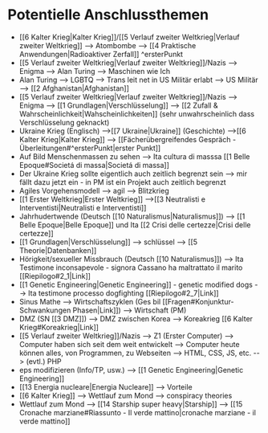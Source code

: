# Potentielle Anschlussthemen
- [[6 Kalter Krieg|Kalter Krieg]]/[[5 Verlauf zweiter Weltkrieg|Verlauf zweiter Weltkrieg]] --> Atombombe --> [[4 Praktische Anwendungen|Radioaktiver Zerfall]] ^ersterPunkt
- [[5 Verlauf zweiter Weltkrieg|Verlauf zweiter Weltkrieg]]/Nazis --> Enigma --> Alan Turing --> Maschinen wie Ich
- Alan Turing --> LGBTQ --> Trans leit net in US Militär erlabt --> US Militär --> [[2 Afghanistan|Afghanistan]]
- [[5 Verlauf zweiter Weltkrieg|Verlauf zweiter Weltkrieg]]/Nazis --> Enigma --> [[1 Grundlagen|Verschlüsselung]] --> [[2 Zufall & Wahrscheinlichkeit|Wahscheinlichkeiten]] (sehr unwahrscheinlich dass Verschlüsselung geknackt)
- Ukraine Krieg (Englisch) -->[[7 Ukraine|Ukraine]] (Geschichte) -->[[6 Kalter Krieg|Kalter Krieg]] --> [[Fächerübergreifendes Gespräch - Überleitungen#^ersterPunkt|erster Punkt]]
- Auf Bild Menschenmassen zu sehen --> Ita cultura di masssa [[1 Belle Epoque#Societá di massa|Societá di massa]]
- Der Ukraine Krieg sollte eigentlich auch zeitlich begrenzt sein --> mir fällt dazu jetzt ein - in PM ist ein Projekt auch zeitlich begrenzt
- Agiles Vorgehensmodell --> agil --> Blitzkrieg
- [[1 Erster Weltkrieg|Erster Weltkrieg]] -->[[3 Neutralisti e Interventisti|Neutralisti e Interventisti]]
- Jahrhudertwende (Deutsch [[10 Naturalismus|Naturalismus]]) --> [[1 Belle Epoque|Belle Epoque]] und Ita [[2 Crisi delle certezze|Crisi delle certezze]]
- [[1 Grundlagen|Verschlüsselung]] --> schlüssel --> [[5 Theorie|Datenbanken]]
- Hörigkeit/sexueller Missbrauch (Deutsch [[10 Naturalismus]]) --> Ita Testimone inconsapevole - signora Cassano ha maltrattato il marito [[Riepilogo#2_1|Link]]
- [[1 Genetic Engineering|Genetic Engineering]] - genetic modified dogs --> Ita testimone processo dogfighting [[Riepilogo#2_7|Link]]
- Sinus Mathe --> Wirtschaftszyklen (Ges bil [[Fragen#Konjunktur-Schwankungen Phasen‌|Link]]) --> Wirtschaft (PM)
- DMZ (SN [[3 DMZ]]) --> DMZ zwischen Korea --> Koreakrieg [[6 Kalter Krieg#Koreakrieg|Link]]
- [[5 Verlauf zweiter Weltkrieg]]/Nazis --> Z1 (Erster Computer) --> Computer haben sich seit dem weit entwickelt --> Computer heute können alles, von Programmen, zu Webseiten --> HTML, CSS, JS, etc. --> (evtl.) PHP
- eps modifizieren (Info/TP, usw.) --> [[1 Genetic Engineering|Genetic Engineering]]
- [[13 Energia nucleare|Energia Nucleare]] --> Vorteile
- [[6 Kalter Krieg]] --> Wettlauf zum Mond --> conspiracy theories
- Wettlauf zum Mond --> [[14 Starship super heavy|Starship]] --> [[15 Cronache marziane#Riassunto - Il verde mattino|cronache marziane - il verde mattino]]
